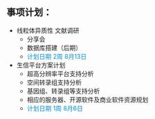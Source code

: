## 事项计划：

* 线粒体异质性 文献调研
  * 分享会
  * 数据库搭建（后期）
  * <span style="color:#008fd7;">计划日期 2周 8月13日</span>
* 生信平台方案计划
  * 超高分辨率平台支持分析
  * 空间转录组支持分析
  * 基因组、转录组等支持分析
  * 相应的服务器、开源软件及商业软件资源规划
  * <span style="color:#008fd7;">计划日期  1周 8月6日</span>

